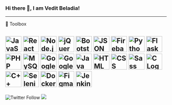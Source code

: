 ### Hi there 👋, I am Vedit Beladia!
--- 
🧰 Toolbox

<img src="https://cdn.worldvectorlogo.com/logos/logo-javascript.svg" alt="JavaScript Logo" width="50" height="50"/> <img src="https://cdn.worldvectorlogo.com/logos/react-2.svg" alt="React Logo" width="50" height="50"/> <img src="https://cdn.worldvectorlogo.com/logos/nodejs-icon.svg" alt="Node.js Logo" width="50" height="50"/> <img src="https://cdn.worldvectorlogo.com/logos/jquery-2.svg" alt="jQuery Logo" width="50" height="50"/> <img src="https://cdn.worldvectorlogo.com/logos/bootstrap-5-1.svg" alt="Bootstrap Logo" width="50" height="50"/> <img src="https://cdn.worldvectorlogo.com/logos/json.svg" alt="JSON Logo" width="50" height="50"/> <img src="https://cdn.worldvectorlogo.com/logos/firebase-1.svg" alt="Firebase Logo" width="50" height="50"/> <img src="https://cdn.worldvectorlogo.com/logos/python-5.svg" alt="Python Logo" width="50" height="50"/> <img src="https://cdn.worldvectorlogo.com/logos/flask.svg" alt="Flask Logo" width="50" height="50"/> <img src="https://cdn.worldvectorlogo.com/logos/php-1.svg" alt="PHP Logo" width="50" height="50"/> <img src="https://cdn.worldvectorlogo.com/logos/mysql-3.svg" alt="MySQL Logo" width="50" height="50"/> <img src="https://cdn.worldvectorlogo.com/logos/google-cloud-1.svg" alt="Google Cloud Logo" width="50" height="50"/> <img src="https://cdn.worldvectorlogo.com/logos/google-bigquery-logo-1.svg" alt="Google BigQuery Logo" width="50" height="50"/> <img src="https://cdn.worldvectorlogo.com/logos/java-4.svg" alt="Java Logo" width="50" height="50"/> <img src="https://cdn.worldvectorlogo.com/logos/html-1.svg" alt="HTML Logo" width="50" height="50"/> <img src="https://cdn.worldvectorlogo.com/logos/css-3.svg" alt="CSS Logo" width="50" height="50"/> <img src="https://cdn.worldvectorlogo.com/logos/sass-1.svg" alt="Sass Logo" width="50" height="50"/> <img src="https://cdn.worldvectorlogo.com/logos/c-1.svg" alt="C Logo" width="50" height="50"/> <img src="https://cdn.worldvectorlogo.com/logos/c--4.svg" alt="C++ Logo" width="50" height="50"/> <img src="https://cdn.worldvectorlogo.com/logos/selenium-1.svg" alt="Selenium Logo" width="50" height="50"/> <img src="https://cdn.worldvectorlogo.com/logos/docker-4.svg" alt="Docker Logo" width="50" height="50"/> <img src="https://cdn.worldvectorlogo.com/logos/figma-5.svg" alt="Figma Logo" width="50" height="50"/> <img src="https://cdn.worldvectorlogo.com/logos/jenkins-1.svg" alt="Jenkins Logo" width="50" height="50"/>
---
![Twitter Follow](https://img.shields.io/twitter/follow/Vedit2002?style=social)
[![](https://visitcount.itsvg.in/api?id=v3dit&label=Profile%20Views&icon=2&pretty=false)](https://visitcount.itsvg.in)

<!--
**v3dit/v3dit** is a ✨ _special_ ✨ repository because its `README.md` (this file) appears on your GitHub profile.

Here are some ideas to get you started:

- 🔭 I’m currently working on ...
- 🌱 I’m currently learning ...
- 👯 I’m looking to collaborate on ...
- 🤔 I’m looking for help with ...
- 💬 Ask me about ...
- 📫 How to reach me: ...
- 😄 Pronouns: ...
- ⚡ Fun fact: ...
-->
